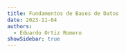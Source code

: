 ```yaml
---
title: Fundamentos de Bases de Datos
date: 2023-11-04
authors:
  - Eduardo Ortiz Romero
showSidebar: true
---
```

